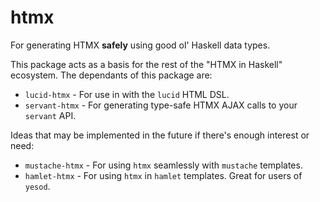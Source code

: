 # htmx

For generating HTMX **safely** using good ol' Haskell data types.

This package acts as a basis for the rest of the "HTMX in Haskell" ecosystem.
The dependants of this package are:

- `lucid-htmx` - For use in with the `lucid` HTML DSL.
- `servant-htmx` - For generating type-safe HTMX AJAX calls to your `servant` API.

Ideas that may be implemented in the future if there's enough interest or need:

- `mustache-htmx` - For using `htmx` seamlessly with `mustache` templates.
- `hamlet-htmx` - For using `htmx` in `hamlet` templates. Great for users of `yesod`. 
